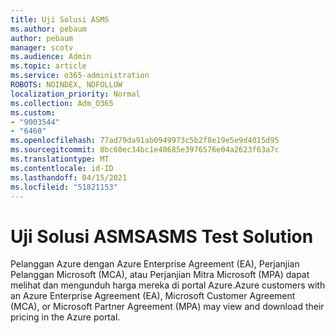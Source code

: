 ```yaml
---
title: Uji Solusi ASMS
ms.author: pebaum
author: pebaum
manager: scotv
ms.audience: Admin
ms.topic: article
ms.service: o365-administration
ROBOTS: NOINDEX, NOFOLLOW
localization_priority: Normal
ms.collection: Adm_O365
ms.custom:
- "9003544"
- "6460"
ms.openlocfilehash: 77ad79da91ab0949973c5b2f8e19e5e9d4015d95
ms.sourcegitcommit: 8bc60ec34bc1e40685e3976576e04a2623f63a7c
ms.translationtype: MT
ms.contentlocale: id-ID
ms.lasthandoff: 04/15/2021
ms.locfileid: "51821153"
---
```

# <a name="asms-test-solution"></a><span data-ttu-id="496e9-102">Uji Solusi ASMS</span><span class="sxs-lookup"><span data-stu-id="496e9-102">ASMS Test Solution</span></span>

<span data-ttu-id="496e9-103">Pelanggan Azure dengan Azure Enterprise Agreement (EA), Perjanjian Pelanggan Microsoft (MCA), atau Perjanjian Mitra Microsoft (MPA) dapat melihat dan mengunduh harga mereka di portal Azure.</span><span class="sxs-lookup"><span data-stu-id="496e9-103">Azure customers with an Azure Enterprise Agreement (EA), Microsoft Customer Agreement (MCA), or Microsoft Partner Agreement (MPA) may view and download their pricing in the Azure portal.</span></span>
